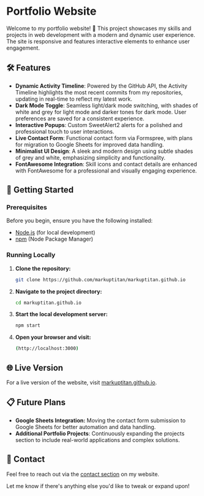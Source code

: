 # Portfolio Website

Welcome to my portfolio website! 🎉 This project showcases my skills and projects in web development with a modern and dynamic user experience. The site is responsive and features interactive elements to enhance user engagement.

## 🛠 Features
- **Dynamic Activity Timeline**: Powered by the GitHub API, the Activity Timeline highlights the most recent commits from my repositories, updating in real-time to reflect my latest work.
- **Dark Mode Toggle**: Seamless light/dark mode switching, with shades of white and grey for light mode and darker tones for dark mode. User preferences are saved for a consistent experience.
- **Interactive Popups**: Custom SweetAlert2 alerts for a polished and professional touch to user interactions.
- **Live Contact Form**: Functional contact form via Formspree, with plans for migration to Google Sheets for improved data handling.
- **Minimalist UI Design**: A sleek and modern design using subtle shades of grey and white, emphasizing simplicity and functionality.
- **FontAwesome Integration**: Skill icons and contact details are enhanced with FontAwesome for a professional and visually engaging experience.

## 🚀 Getting Started

### Prerequisites

Before you begin, ensure you have the following installed:

- [Node.js](https://nodejs.org/) (for local development)
- [npm](https://www.npmjs.com/) (Node Package Manager)

### Running Locally

1. **Clone the repository:**

   ```bash
   git clone https://github.com/markuptitan/markuptitan.github.io
   ```

2. **Navigate to the project directory:**

   ```bash
   cd markuptitan.github.io
   ```

3. **Start the local development server:**

   ```bash
   npm start
   ```

4. **Open your browser and visit:**

   ```bash
   (http://localhost:3000)
   ```

## 🌐 Live Version

For a live version of the website, visit [markuptitan.github.io](https://markuptitan.github.io).

## 📋 Future Plans

- **Google Sheets Integration:** Moving the contact form submission to Google Sheets for better automation and data handling.
- **Additional Portfolio Projects**: Continuously expanding the projects section to include real-world applications and complex solutions.

## 📧 Contact

Feel free to reach out via the [contact section](https://markuptitan.github.io#contact) on my website.

Let me know if there's anything else you'd like to tweak or expand upon!
